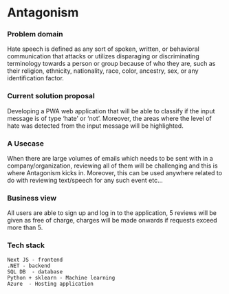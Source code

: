 # Antagonism 

### Problem domain
Hate speech is defined as any sort of spoken, written, or behavioral communication that attacks or utilizes disparaging or discriminating terminology towards a person or group because of who they are, such as their religion, ethnicity, nationality, race, color, ancestry, sex, or any identification factor.

### Current solution proposal
Developing a PWA web application that will be able to classify if the input message is of type ‘hate’ or ‘not’. Moreover, the areas where the level of hate was detected from the input message will be highlighted. 

### A Usecase
When there are large volumes of emails which needs to be sent with in a company/organization, reviewing all of them will be challenging and this is where Antagonism kicks in. Moreover, this can be used anywhere related to do with reviewing text/speech for any such event etc...

### Business view
All users are able to sign up and log in to the application, 5 reviews will be given as free of charge, charges will be made onwards if requests exceed more than 5.

### Tech stack 
    Next JS - frontend
    .NET - backend
    SQL DB  - database
    Python + sklearn - Machine learning
    Azure  - Hosting application
